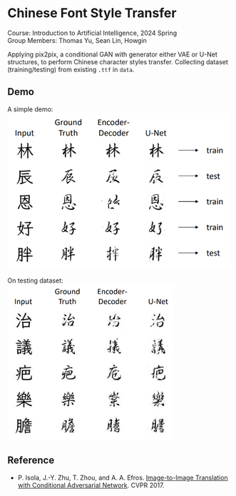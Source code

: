 # Chinese Font Style Transfer
Course: Introduction to Artificial Intelligence, 2024 Spring  
Group Members: Thomas Yu, Sean Lin, Howgin

Applying pix2pix, a conditional GAN with generator either VAE or U-Net structures, to perform Chinese character styles transfer. Collecting dataset (training/testing) from existing `.ttf` in `data`.

## Demo
A simple demo:  
<img src="demo/1.png" height="350">

On testing dataset:  
<img src="demo/2.png" height="350">

## Reference
- P. Isola, J.-Y. Zhu, T. Zhou, and A. A. Efros. [Image-to-Image Translation with Conditional Adversarial Network](https://arxiv.org/abs/1611.07004). CVPR 2017.
